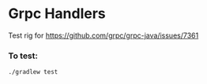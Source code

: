# Grpc Handlers

Test rig for https://github.com/grpc/grpc-java/issues/7361

### To test:
```
./gradlew test
```